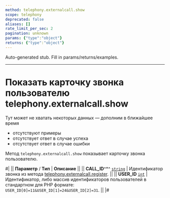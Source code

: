```yaml
---
method: telephony.externalcall.show
scope: telephony
deprecated: false
aliases: []
rate_limit_per_sec: 2
pagination: unknown
params: {"type":"object"}
returns: {"type":"object"}
---
```


Auto-generated stub. Fill in params/returns/examples.

---

# Показать карточку звонка пользователю telephony.externalcall.show



Тут может не хватать некоторых данных — дополним в ближайшее время







- отсутствуют примеры
- отсутствует ответ в случае успеха
- отсутствует ответ в случае ошибки







Метод `telephony.externalcall.show` показывает карточку звонка пользователю.

#|
|| **Параметр** / **Тип** | **Описание** ||
|| **CALL_ID**^*^ 
[`string`](../data-types.md) | Идентификатор звонка из метода [telephony.externalcall.register](telephony-external-call-register.md). ||
|| **USER_ID** 
[`int`](../data-types.md) | Идентификатор, либо массив идентификаторов пользователей в стандартном для PHP формате: `USER_ID[0]=11&USER_ID[1]=24&USER_ID[2]=31`. ||
|#


